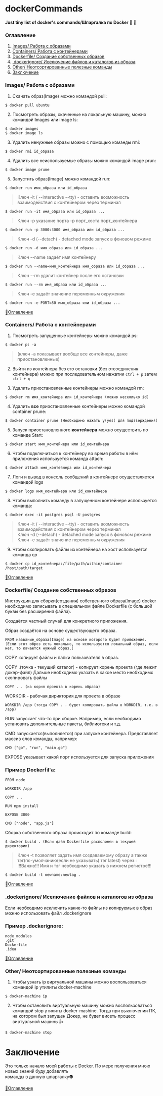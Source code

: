 # dockerCommands
**Just tiny list of docker's commands/Шпаргалка по Docker :whale: :new_moon_with_face:**

### Оглавление
1. [Images/ Работа с образами](#images-работа-с-образами)
2. [Containers/ Работа с контейнерами](#containers-работа-с-контейнерами)
3. [Dockerfile/ Создание собственных образов](#dockerfile-создание-собственных-образов)
4. [.dockerignore/ Иселючение файлов и каталогов из образа](#dockerignore-иселючение-файлов-и-каталогов-из-образа)
5. [Other/ Неотсортированные полезные команды](#other-неотсортированные-полезные-команды)
6. [Заключение](#заключение)

### Images/ Работа с образами
1) Скачать образ(Image) можно командой pull:
```
$ docker pull ubuntu
```

2) Посмотреть образы, скаченные на локальную машину, можно командой Images или image ls:
```
$ docker images
$ docker image ls
```

3) Удалить ненужные образы можно с помощью команды rmi:
```
$ docker rmi id_образа
```

4) Удалить все неиспользуемые образы можно командой image prun:
```
$ docker image prune
```

5) Запустить образ(Image) можно командой run:
```
$ docker run имя_образа или id_образа
```
 >Ключ -it ( --interactive --tty) - оставить возможность взаимодействия с контейнером через терминал
```
$ docker run -it имя_образа или id_образа ...
```
 >Ключ -p указание порта -p порт_хоста:порт_контейнера
```
$ docker run -p 3000:3000 имя_образа или id_образа ...
```
>Ключ -d (--detach) - detached mode запуск в фоновом режиме
```
$ docker run -d имя_образа или id_образа ...
```
>Ключ --name задаёт имя контейнеру
```
$ docker run --name=имя_контейнера имя_образа или id_образа ...
```
>Ключ --rm удалит контейнер после его остановки
```
$ docker run --rm имя_образа или id_образа ...
```
>Ключ -e задаёт значение переменным окружения
```
$ docker run -e PORT=80 имя_образа или id_образа ...
```
[:small_red_triangle:Оглавление](#оглавление) 
 
 ### Containers/ Работа с контейнерами
 
1) Посмотреть запущенные контейнеры можно командой ps:
```
$ docker ps -a
```
>(ключ -a показывает вообще все контейнеры, даже приостановленные)

2) Выйти из контейнера без его остановки (без отсоединения контейнера) можно при последовательном нажатии ```ctrl + p``` затем ```ctrl + q```

3) Удалить приостановленные контейнеры можно командой rm:
```
$ docker rm имя_контейнера или id_контейнера (можно несколько id)
```

4) Удалить **все** приостановленные контейнеры можно командой container prune:
```
$ docker container prune (Необходимо нажать y(yes) для подтверждения)
```

5) Запуск приостановленного **контейнера** можно осуществить по команде Start:
```
$ docker start имя_контейнера или id_контейнера
```

6) Чтобы подключиться к контейнеру во время работы в нём приложения используется команда attach:
```
$ docker attach имя_контейнера или id_контейнера
```

7) Логи и вывод в консоль сообщений в контейнере осуществляется командой logs
```
$ docker logs имя_контейнера или id_контейнера
```

8) Чтобы выполнить команду в запущенном контейнере используется команда:
```
$ docker exec -it postgres psql -U postgres
```
 >Ключ -it ( --interactive --tty) - оставить возможность взаимодействия с контейнером через терминал   
 >Ключ -d (--detach) - detached mode запуск в фоновом режиме   
 >Ключ -e задаёт значение переменным окружения   

9) Чтобы скопировать файлы из контейнера на хост используется команда cp
```
$ docker cp id_контейнера:/file/path/within/container /host/path/target
```

[:small_red_triangle:Оглавление](#оглавление)

### Dockerfile/ Создание собственных образов

Инструкции для сборки(создания) собственного образа(Image) docker необходимо записывать в специальном файле Dockerfile (с большой буквы без раcширения файла).

Создаётся частный случай для конкретного приложения.

Образ создаётся на основе существующего образа.
```
FROM название_образа(Image) на основе которого будет приложение.
(Если этот оброз есть локально, то используется локальный образ, если нет, то качается нужный образ.)
```
COPY копирует файлы и папки пользователя в образ. 

COPY .(точка - текущий каталог) - копирует корень проекта (где лежит докер-файл)
Дальше необходимо указать в какое место необходимо скопировать файлы
```
COPY . . (из корня проекта в корень образа)
```
WORKDIR - рабочая дириктория для проекта в образе
```
WORKDIR /app (тогда COPY . . будет копировать файлы в WORKDIR, т.е. в /app)
```

RUN запускает что-то при сборке. Например, если необходимо установить дополнительные пакеты, библиотеки и т.д.

CMD запускается(выполняется) при запуске контейнера. Представляет массив слов команды, например:
```
CMD ["go", "run", "main.go"]
```

EXPOSE указывает какой порт используется для запуска приложения

### Пример Dockerfil'а:
```
FROM node

WORKDIR /app

COPY . .

RUN npm install

EXPOSE 3000

CMD ["node", "app.js"]
```

Сборка собственного образа происходит по команде build:
```
$ docker build . (Если файл Dockerfile расположен в текущей директории)
```
  >Ключ -t позволяет задать имя создаваемому образу а также тэг(по-умолчанию(если не указывать) тэг latest) через :  
  >!!!Важно!!! Имя и тэг необходимо указать в нижнем регистре!!!
```
$ docker build -t newname:newtag .
```
[:small_red_triangle:Оглавление](#оглавление)

### .dockerignore/ Иселючение файлов и каталогов из образа

Если необходимо исключить какие-то файлы из копируемых в образ  
можно использовать файл .dockerignore

### Пример .dockerignore:
```
node_modules
.git
Dockerfile
.idea
```
[:small_red_triangle:Оглавление](#оглавление)

### Other/ Неотсортированные полезные команды

1) Чтобы узнать ip виртуальной машины можно воспользоваться командой ip утилиты docker-machine
```
$ docker-machine ip
```
2) Чтобы остановить виртуальную машину можно воспользоваться командой stop утилиты docker-mashine. Тогда при выключении ПК, на котором был запущен Докер, не будет висеть процесс виртуальной машины:thumbsup:
```
$ docker-machine stop
```

# Заключение

Это только начало моей работы с Docker. По мере получения мною новых знаний буду добавлять  
команды в данную шпаргалку:alien:

[:small_red_triangle:Оглавление](#оглавление)
